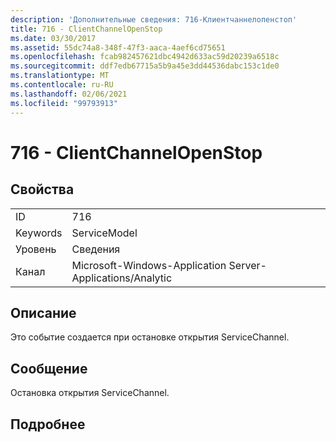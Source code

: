 ```yaml
---
description: 'Дополнительные сведения: 716-Клиентчаннелопенстоп'
title: 716 - ClientChannelOpenStop
ms.date: 03/30/2017
ms.assetid: 55dc74a8-348f-47f3-aaca-4aef6cd75651
ms.openlocfilehash: fcab982457621dbc4942d633ac59d20239a6518c
ms.sourcegitcommit: ddf7edb67715a5b9a45e3dd44536dabc153c1de0
ms.translationtype: MT
ms.contentlocale: ru-RU
ms.lasthandoff: 02/06/2021
ms.locfileid: "99793913"
---
```

# <a name="716---clientchannelopenstop"></a>716 - ClientChannelOpenStop

## <a name="properties"></a>Свойства  
  
|||  
|-|-|  
|ID|716|  
|Keywords|ServiceModel|  
|Уровень|Сведения|  
|Канал|Microsoft-Windows-Application Server-Applications/Analytic|  
  
## <a name="description"></a>Описание  

 Это событие создается при остановке открытия ServiceChannel.  
  
## <a name="message"></a>Сообщение  

 Остановка открытия ServiceChannel.  
  
## <a name="details"></a>Подробнее
